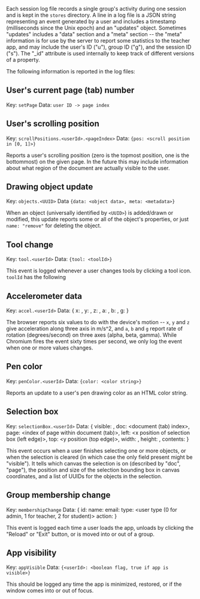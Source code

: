 Each session log file records a single group's activity during one session and
is kept in the `stores` directory. A line in a log file is a JSON string
representing an event generated by a user and includes a timestamp (milliseconds
since the Unix epoch) and an "updates" object. Sometimes "updates" includes
a "data" section and a "meta" section -- the "meta" information is for use by
the server to report some statistics to the teacher app, and may include the
user's ID ("u"), group ID ("g"), and the session ID ("s"). The "\_id" attribute
is used internally to keep track of different versions of a property.

The following information is reported in the log files:


## User's current page (tab) number

Key: `setPage`
Data: `user ID -> page index`


## User's scrolling position

Key: `scrollPositions.<userId>.<pageIndex>`
Data: `{pos: <scroll position in [0, 1]>}`

Reports a user's scrolling position (zero is the topmost position, one is the 
bottommost) on the given page. In the future this may include information about
what region of the document are actually visible to the user.


## Drawing object update

Key: `objects.<UUID>`
Data `{data: <object data>, meta: <metadata>}`

When an object (universally identified by `<UUID>`) is added/drawn or modified,
this update reports some or all of the object's properties, or just
`name: "remove"` for deleting the object.


## Tool change

Key: `tool.<userId>`
Data: `{tool: <toolId>}`

This event is logged whenever a user changes tools by clicking a tool icon. 
`toolId` has the following 

## Accelerometer data

Key: `accel.<userId>`
Data:
    {
        x: <x>,
        y: <y>,
        z: <z>,
        a: <alpha>,
        b: <beta>,
        g: <gamma>
    }

The browser reports six values to do with the device's motion -- `x`, `y` and
`z` give acceleration along three axis in m/s^2, and `a`, `b` and `g` report
rate of rotation (degrees/second) on three axes (alpha, beta, gamma). While
Chromium fires the event sixty times per second, we only log the event when one
or more values changes.


## Pen color

Key: `penColor.<userId>`
Data: `{color: <color string>}`

Reports an update to a user's pen drawing color as an HTML color string.


## Selection box

Key: `selectionBox.<userId>`
Data:
    {
        visible: <boolean flag>,
        doc: <document (tab) index>,
        page: <index of page within document (tab)>,
        left: <x position of selection box (left edge)>,
        top: <y position (top edge)>,
        width: <width>,
        height: <height>,
        contents: <list of object UUIDs>
    }

This event occurs when a user finishes selecting one or more objects, or when
the selection is cleared (in which case the only field present might be
"visible"). It tells which canvas the selection is on (described by 
"doc", "page"), the position and size of the selection bounding box in canvas
coordinates, and a list of UUIDs for the objects in the selection.


## Group membership change

Key: `membershipChange`
Data: 
    {
        id: <user ID>
        name: <user name>
        email: <user email>
        type: <user type (0 for admin, 1 for teacher, 2 for student)>
        action: <brief message about what happened>
    }

This event is logged each time a user loads the app, unloads by clicking the 
"Reload" or "Exit" button, or is moved into or out of a group.


## App visibility

Key: `appVisible`
Data: `{<userId>: <boolean flag, true if app is visible>}`

This should be logged any time the app is minimized, restored, or if the window
comes into or out of focus. 


